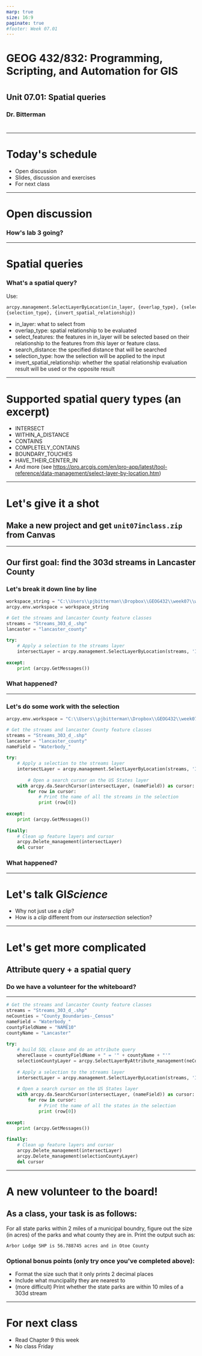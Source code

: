```yaml
---
marp: true
size: 16:9 
paginate: true
#footer: Week 07.01
---
```



# GEOG 432/832: Programming, Scripting, and Automation for GIS

#

## Unit 07.01: Spatial queries

### Dr. Bitterman

#

--- 

# Today's schedule

- Open discussion
- Slides, discussion and exercises
- For next class

---

# Open discussion

### How's lab 3 going?

---

# Spatial queries

### What's a spatial query?

Use:

```python
arcpy.management.SelectLayerByLocation(in_layer, {overlap_type}, {select_features}, {search_distance}, 
{selection_type}, {invert_spatial_relationship})
```

- in_layer: what to select from
- overlap_type: spatial relationship to be evaluated
- select_features: the features in in_layer will be selected based on their relationship to the features from *this* layer or feature class.
- search_distance: the specified distance that will be searched 
- selection_type: how the selection will be applied to the input 
- invert_spatial_relationship: whether the spatial relationship evaluation result will be used or the opposite result

---

# Supported spatial query types (an excerpt)

- INTERSECT 
- WITHIN_A_DISTANCE 
- CONTAINS 
- COMPLETELY_CONTAINS 
- BOUNDARY_TOUCHES 
- HAVE_THEIR_CENTER_IN 
- And more (see https://pro.arcgis.com/en/pro-app/latest/tool-reference/data-management/select-layer-by-location.htm)


---

# Let's give it a shot

## Make a new project and get ```unit07inclass.zip``` from Canvas

---

## Our first goal: find the 303d streams in Lancaster County

### Let's break it down line by line
```python
workspace_string = "C:\\Users\\pjbitterman\\Dropbox\\GEOG432\\week07\\week07data"
arcpy.env.workspace = workspace_string

# Get the streams and lancaster County feature classes
streams = "Streams_303_d_.shp"
lancaster = "lancaster_county"
 
try:
    # Apply a selection to the streams layer
    intersectLayer = arcpy.management.SelectLayerByLocation(streams, 'INTERSECT', lancaster)
 
except:
    print (arcpy.GetMessages())
```
### What happened?

---

### Let's do some work with the selection

```python
arcpy.env.workspace = "C:\\Users\\pjbitterman\\Dropbox\\GEOG432\\week07\\week07data"

# Get the streams and lancaster County feature classes
streams = "Streams_303_d_.shp"
lancaster = "lancaster_county"
nameField = "Waterbody_"
 
try:
    # Apply a selection to the streams layer
    intersectLayer = arcpy.management.SelectLayerByLocation(streams, 'INTERSECT', lancaster)
    
        # Open a search cursor on the US States layer
    with arcpy.da.SearchCursor(intersectLayer, (nameField)) as cursor:
        for row in cursor:
            # Print the name of all the streams in the selection
            print (row[0])
    
except:
    print (arcpy.GetMessages())
 
finally:
    # Clean up feature layers and cursor
    arcpy.Delete_management(intersectLayer)
    del cursor
```
### What happened?

---

# Let's talk GI*Science*

- Why not just use a *clip*?
- How is a *clip* different from our *instersection* selection?



---

# Let's get more complicated

## Attribute query + a spatial query

### Do we have a volunteer for the whiteboard?

---
```python
# Get the streams and lancaster County feature classes
streams = "Streams_303_d_.shp"
neCounties = "County_Boundaries-_Census"
nameField = "Waterbody_"
countyFieldName = "NAME10"
countyName = "Lancaster"
 
try:
    # build SQL clause and do an attribute query
    whereClause = countyFieldName + " = '" + countyName + "'"
    selectionCountyLayer = arcpy.SelectLayerByAttribute_management(neCounties, 'NEW_SELECTION', whereClause)
 
    # Apply a selection to the streams layer
    intersectLayer = arcpy.management.SelectLayerByLocation(streams, 'INTERSECT', selectionCountyLayer)
 
    # Open a search cursor on the US States layer
    with arcpy.da.SearchCursor(intersectLayer, (nameField)) as cursor:
        for row in cursor:
            # Print the name of all the states in the selection
            print (row[0])
      
except:
    print (arcpy.GetMessages())
 
finally:
    # Clean up feature layers and cursor
    arcpy.Delete_management(intersectLayer)
    arcpy.Delete_management(selectionCountyLayer)
    del cursor
```
---
# A new volunteer to the board!

## As a class, your task is as follows:

For all state parks within 2 miles of a municipal boundry, figure out the size (in acres) of the parks and what county they are in. Print the output such as:

```
Arbor Lodge SHP is 56.788745 acres and in Otoe County
```

### Optional bonus points (only try once you've completed above):
- Format the size such that it only prints 2 decimal places
- Include what muncipality they are nearest to
- (more difficult) Print whether the state parks are within 10 miles of a 303d stream

---

# For next class

- Read Chapter 9 this week
- No class Friday